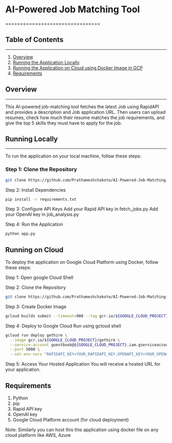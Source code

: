 
# AI-Powered Job Matching Tool
================================


## Table of Contents
-----------------

1. [Overview](#overview)
2. [Running the Application Locally](#running-locally)
3. [Running the Application on Cloud using Docker Image in GCP](#running-on-cloud)
4. [Requirements](#requirements)


## Overview
------------

This AI-powered job-matching tool fetches the latest Job using RapidAPI and provides a description and Job application URL. Then users can upload resumes, check how much their resume matches the job requirements, and give the top 5 skills they must have to apply for the job.

## Running Locally
-----------------

To run the application on your local machine, follow these steps:


### Step 1: Clone the Repository

```bash
git clone https://github.com/Prathameshchakote/AI-Powered-Job-Matching-Tool
```

Step 2: Install Dependencies
```bash
pip install -r requirements.txt
```

Step 3: Configure API Keys
Add your Rapid API key in fetch_jobs.py
Add your OpenAI key in job_analysis.py

Step 4: Run the Application
```bash
python app.py
```

Running on Cloud
------------------
To deploy the application on Google Cloud Platform using Docker, follow these steps:

Step 1: Open google Cloud Shell

Step 2: Clone the Repository
```bash
git clone https://github.com/Prathameshchakote/AI-Powered-Job-Matching-Tool
```

Step 3: Create Docker Image
```bash
gcloud builds submit --timeout=900 --tag gcr.io/${GOOGLE_CLOUD_PROJECT}/gethire
```

Step 4: Deploy to Google Cloud Run using gcloud shell
```bash
gcloud run deploy gethire \
  --image gcr.io/${GOOGLE_CLOUD_PROJECT}/gethire \
  --service-account guestbook@${GOOGLE_CLOUD_PROJECT}.iam.gserviceaccount.com \
  --port 5000 \
  --set-env-vars "RAPIDAPI_KEY=YOUR_RAPIDAPI_KEY,OPENAPI_KEY=YOUR_OPENAPI_KEY"
```

Step 5: Access Your Hosted Application
You will receive a hosted URL for your application.

Requirements
--------------

1. Python
2. pip
3. Rapid API key
4. OpenAI key
5. Google Cloud Platform account (for cloud deployment)

Note: Similarly you can host this this application using docker file on any cloud platform like AWS, Azure
